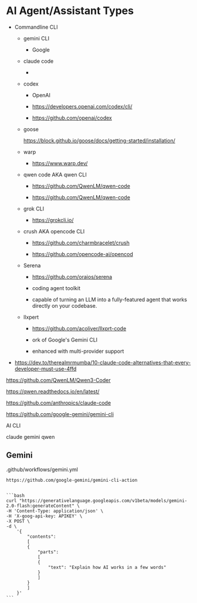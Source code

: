 # AI Agent/Assistant Types

*   Commandline CLI

    *   gemini CLI

        *   Google

    *   claude code

        *   

    *   codex

        *   OpenAI

        *   https://developers.openai.com/codex/cli/

        *   https://github.com/openai/codex

    *   goose

        https://block.github.io/goose/docs/getting-started/installation/

    *   warp

        *   https://www.warp.dev/

    *   qwen code AKA qwen CLI

        *   https://github.com/QwenLM/qwen-code

        *   https://github.com/QwenLM/qwen-code

    *   grok CLI

        *   https://grokcli.io/

    *   crush AKA opencode CLI

        *   https://github.com/charmbracelet/crush

        *   https://github.com/opencode-ai/opencod
        
    *   Serena

        *   https://github.com/oraios/serena

        *   coding agent toolkit 
        
        *   capable of turning an LLM into a fully-featured agent that works directly on your codebase.

    *   llxpert

        *   https://github.com/acoliver/llxprt-code

        *   ork of Google's Gemini CLI
        
        *   enhanced with multi-provider support

*   https://dev.to/therealmrmumba/10-claude-code-alternatives-that-every-developer-must-use-4ffd    


https://github.com/QwenLM/Qwen3-Coder

https://qwen.readthedocs.io/en/latest/

https://github.com/anthropics/claude-code

https://github.com/google-gemini/gemini-cli

AI CLI

claude
gemini
qwen

## Gemini

.github/workflows/gemini.yml

    https://github.com/google-gemini/gemini-cli-action


    ```bash
    curl "https://generativelanguage.googleapis.com/v1beta/models/gemini-2.0-flash:generateContent" \
    -H 'Content-Type: application/json' \
    -H 'X-goog-api-key: APIKEY' \
    -X POST \
    -d \
        '{
            "contents": 
            [
            {
                "parts": 
                [
                {
                    "text": "Explain how AI works in a few words"
                }
                ]
            }
            ]
        }'
    ```

